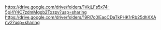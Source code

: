 https://drive.google.com/drive/folders/1VkjLFs5x74-5pi4Y4C7zdmMggb2Txzpv?usp=sharing
https://drive.google.com/drive/folders/19Rl7c0lEaoCDaTkPHK1rRb25dhXXAnv2?usp=sharing

